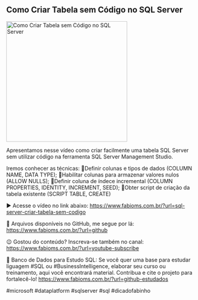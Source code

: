## Como Criar Tabela sem Código no SQL Server

<img src="https://fabioms.com.br//uploads/youtube/kMpq7qjHs6k.png" alt="Como Criar Tabela sem Código no SQL Server" title="SQL Server" width="320"/>

Apresentamos nesse vídeo como criar facilmente uma tabela SQL Server sem utilizar código na ferramenta SQL Server Management Studio.

Iremos conhecer as técnicas:
🔹Definir colunas e tipos de dados (COLUMN NAME, DATA TYPE);
🔹Habilitar colunas para armazenar valores nulos (ALLOW NULLS);
🔹Definir coluna de índece incremental (COLUMN PROPERTIES, IDENTITY, INCREMENT, SEED);
🔹Obter script de criação da tabela existente (SCRIPT TABLE, CREATE)

▶️ Acesse o vídeo no link abaixo:
https://www.fabioms.com.br/?url=sql-server-criar-tabela-sem-codigo

📁 Arquivos disponíveis no GitHub, me segue por lá:
https://www.fabioms.com.br/?url=github

😉 Gostou do conteúdo? Inscreva-se também no canal:
https://www.fabioms.com.br/?url=youtube-subscribe 

🎁 Banco de Dados para Estudo SQL:
Se você quer uma base para estudar liguagem #SQL ou #BusinessIntelligence, elaborar seu curso ou treinamento, aqui você encontrará material. 
Contribua e cite o projeto para fortalecê-lo!
https://www.fabioms.com.br/?url=github-estudados

#microsoft  #dataplatform #sqlserver #sql #dicadofabinho